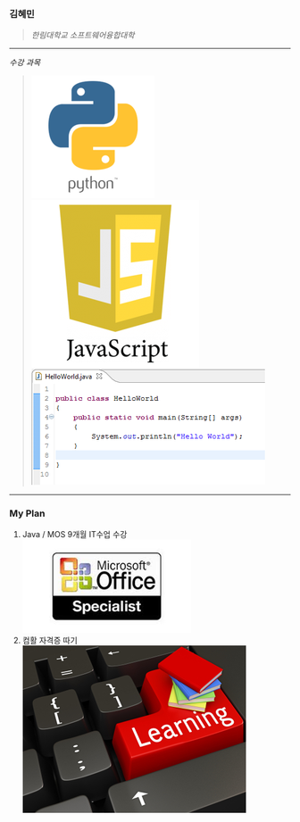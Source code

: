 ### 김혜민
>  *한림대학교 소프트웨어융합대학*
************************
_수강 과목_
> ![python](python-1.png)
> ![javascript](자바스크립트.png)
> ![java](자바.PNG)
* * * * * *
### My Plan
1. Java / MOS 9개월 IT수업 수강
![MOS](MOS.jpg)
2. 컴활 자격증 따기
![컴활](컴활.jpg)
